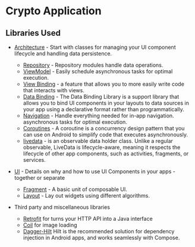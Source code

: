 # Crypto Application



Libraries Used
--------------
* [Architecture][10] - Start with classes for managing your UI component lifecycle and handling data
  persistence.
  * [Repository][18] - Repository modules handle data operations.
  * [ViewModel][17] - Easily schedule asynchronous tasks for optimal execution.
  * [View Binding][11] - a feature that allows you to more easily write code that interacts with views.
  * [Data Binding][13] - The Data Binding Library is a support library that allows you to bind UI components in your layouts to data sources in your app using a declarative format rather than programmatically.
  * [Navigation][50] - Handle everything needed for in-app navigation.
     asynchronous tasks for optimal execution.
  * [Coroutines][51] - A coroutine is a concurrency design pattern that you can use on Android to simplify code that executes asynchronously.
  * [livedata][52] - is an observable data holder class. Unlike a regular observable, LiveData is lifecycle-aware, meaning it respects the lifecycle of other app components, such as activities, fragments, or services.
  
* [UI][30] - Details on why and how to use UI Components in your apps - together or separate
  * [Fragment][34] - A basic unit of composable UI.
  * [Layout][35] - Lay out widgets using different algorithms.
  
* Third party and miscellaneous libraries
  * [Retrofit][90] for turns your HTTP API into a Java interface
  * [Coil][92] for image loading
  * [Dagger-Hilt][93] Hilt is the recommended solution for dependency injection in Android apps, and works seamlessly with Compose.


[11]: https://developer.android.com/topic/libraries/view-binding
[52]: https://developer.android.com/topic/libraries/architecture/livedata
[13]: https://developer.android.com/topic/libraries/data-binding
[51]: https://developer.android.com/kotlin/coroutines
[50]: https://developer.android.com/topic/libraries/architecture/navigation/
[10]: https://developer.android.com/jetpack/compose/architecture
[17]: https://developer.android.com/jetpack/compose/state#viewmodel-state
[18]: https://developer.android.com/jetpack/guide#fetch-data
[90]: https://square.github.io/retrofit/
[92]: https://coil-kt.github.io/coil/compose/
[93]: https://developer.android.com/jetpack/compose/libraries#hilt
[30]: https://developer.android.com/guide/topics/ui
[34]: https://developer.android.com/guide/components/fragments
[35]: https://developer.android.com/guide/topics/ui/declaring-layout
